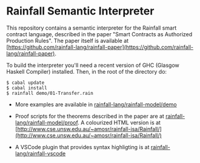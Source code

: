 # Rainfall Semantic Interpreter

This repository contains a semantic interpreter for the Rainfall smart contract language, described in the paper "Smart Contracts as Authorized Production Rules". The paper itself is available at [https://github.com/rainfall-lang/rainfall-paper](https://github.com/rainfall-lang/rainfall-paper).

To build the interpreter you'll need a recent version of GHC (Glasgow Haskell Compiler) installed. Then, in the root of the directory do:

```
$ cabal update
$ cabal install
$ rainfall demo/01-Transfer.rain
```

* More examples are available in 
 [rainfall-lang/rainfall-model/demo](https://github.com/rainfall-lang/rainfall-model/tree/master/demo)

* Proof scripts for the theorems described in the paper are at 
 [rainfall-lang/rainfall-model/proof](https://github.com/rainfall-lang/rainfall-model/tree/master/proof). A colourized HTML version is at [http://www.cse.unsw.edu.au/~amosr/rainfall-isa/Rainfall/](http://www.cse.unsw.edu.au/~amosr/rainfall-isa/Rainfall/)
 
* A VSCode plugin that provides syntax highligting is at
 [rainfall-lang/rainfall-vscode](https://github.com/rainfall-lang/rainfall-vscode)
